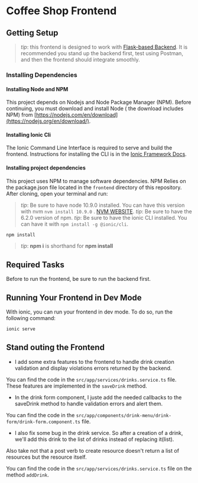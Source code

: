 # Coffee Shop Frontend

## Getting Setup

> _tip_: this frontend is designed to work with [Flask-based Backend](../backend). It is recommended you stand up the
> backend first, test using Postman, and then the frontend should integrate smoothly.

### Installing Dependencies

#### Installing Node and NPM

This project depends on Nodejs and Node Package Manager (NPM). Before continuing, you must download and install Node (
the download includes NPM) from [https://nodejs.com/en/download](https://nodejs.org/en/download/).

#### Installing Ionic Cli

The Ionic Command Line Interface is required to serve and build the frontend. Instructions for installing the CLI is in
the [Ionic Framework Docs](https://ionicframework.com/docs/installation/cli).

#### Installing project dependencies

This project uses NPM to manage software dependencies. NPM Relies on the package.json file located in the `frontend`
directory of this repository. After cloning, open your terminal and run:

> _tip_: Be sure to have node 10.9.0 installed. You can have this version with nvm `nvm install 10.9.0`
> . [NVM WEBSITE](https://nvm.io/en/download.html).
> _tip_: Be sure to have the 6.2.0 version of npm.
> _tip_: Be sure to have the ionic CLI installed. You can have it with `npm install -g @ionic/cli`.

```bash
npm install
```

> _tip_: **npm i** is shorthand for **npm install**

## Required Tasks

Before to run the frontend, be sure to run the backend first.

## Running Your Frontend in Dev Mode

With ionic, you can run your frontend in dev mode. To do so, run the following command:

```bash
ionic serve
```

## Stand outing the Frontend

- I add some extra features to the frontend to handle drink creation validation and display violations errors returned
  by the backend.

You can find the code in the `src/app/services/drinks.service.ts` file. These features are implemented in
the `saveDrink` method.

- In the drink form component, I juste add the needed callbacks to the saveDrink method to handle validation errors and
  alert them.

You can find the code in the `src/app/components/drink-menu/drink-form/drink-form.component.ts` file.

- I also fix some bug in the drink service. So after a creation of a drink, we'll add this drink to the list of drinks
  instead of replacing it(list).

Also take not that a post verb to create resource doesn't return a list of resources but the resource itself.

You can find the code in the `src/app/services/drinks.service.ts` file on the method `addDrink`.


